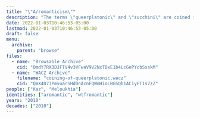 ```yaml
---
title: "\"A/romanticism\""
description: "The terms \"queerplatonic\" and \"zucchini\" are coined in the comments of a blog post on aromanticism"
date: 2022-01-03T10:46:53-05:00
lastmod: 2022-01-03T10:46:53-05:00
draft: false
menu:
  archive:
    parent: "browse"
files:
  - name: "Browsable Archive"
    cid: "QmdY7RXDDJFTV4v3VFwaV9V2NxTDxE1b4LcGePYcbSsskM"
  - name: "WACZ Archive"
    filename: "coining-of-queerplatonic.wacz"
    cid: "QmX4D73PmvuarSHdDnAcnFQWmHioLBG5Qb1ACiyFT1s7zZ"
people: ["Kaz", "Meloukhia"]
identities: ["aromantic", "wtfromantic"]
years: "2010"
decades: ["2010"]
---
```

